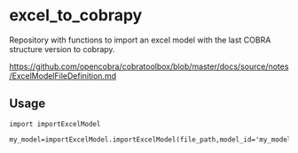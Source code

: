# excel_to_cobrapy
Repository with functions to import an excel model with the last COBRA structure version to cobrapy.

https://github.com/opencobra/cobratoolbox/blob/master/docs/source/notes/ExcelModelFileDefinition.md

## Usage
```
import importExcelModel

my_model=importExcelModel.importExcelModel(file_path,model_id='my_model')
```
